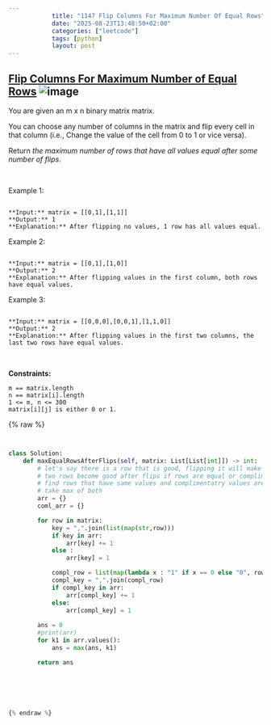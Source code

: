 ```yaml
---
            title: "1147 Flip Columns For Maximum Number Of Equal Rows"
            date: "2025-08-23T13:48:50+02:00"
            categories: ["leetcode"]
            tags: [python]
            layout: post
---
```

            
## [Flip Columns For Maximum Number of Equal Rows](https://leetcode.com/problems/flip-columns-for-maximum-number-of-equal-rows) ![image](https://img.shields.io/badge/Difficulty-Medium-orange)

You are given an m x n binary matrix matrix.

You can choose any number of columns in the matrix and flip every cell in that column (i.e., Change the value of the cell from 0 to 1 or vice versa).

Return *the maximum number of rows that have all values equal after some number of flips*.

 

Example 1:

```

**Input:** matrix = [[0,1],[1,1]]
**Output:** 1
**Explanation:** After flipping no values, 1 row has all values equal.

```

Example 2:

```

**Input:** matrix = [[0,1],[1,0]]
**Output:** 2
**Explanation:** After flipping values in the first column, both rows have equal values.

```

Example 3:

```

**Input:** matrix = [[0,0,0],[0,0,1],[1,1,0]]
**Output:** 2
**Explanation:** After flipping values in the first two columns, the last two rows have equal values.

```

 

**Constraints:**

	m == matrix.length
	n == matrix[i].length
	1 <= m, n <= 300
	matrix[i][j] is either 0 or 1.

{% raw %}


```python


class Solution:
    def maxEqualRowsAfterFlips(self, matrix: List[List[int]]) -> int:
        # let's say there is a row that is good, flipping it will make it bad
        # two rows become good after flips if rows are equal or complimentary
        # find rows that have same values and complimentatry values are same.
        # take max of both 
        arr = {}
        coml_arr = {}

        for row in matrix:
            key = ",".join(list(map(str,row)))
            if key in arr:
                arr[key] += 1
            else :
                arr[key] = 1

            compl_row = list(map(lambda x : "1" if x == 0 else "0", row))
            compl_key = ",".join(compl_row)
            if compl_key in arr:
                arr[compl_key] += 1
            else:
                arr[compl_key] = 1
        
        ans = 0
        #print(arr)
        for k1 in arr.values():
            ans = max(ans, k1)

        return ans



        


{% endraw %}
```
